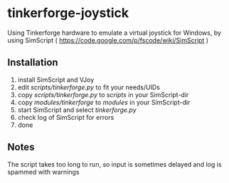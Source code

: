 tinkerforge-joystick
====================

Using Tinkerforge hardware to emulate a virtual joystick for Windows, by using SimScript ( https://code.google.com/p/fscode/wiki/SimScript ) 

## Installation

1. install SimScript and VJoy
2. edit _scripts/tinkerforge.py_ to fit your needs/UIDs
3. copy _scripts/tinkerforge.py_ to _scripts_ in your SimScript-dir
4. copy _modules/tinkerforge_ to _modules_ in your SimScript-dir
5. start SimScript and select _tinkerforge.py_
6. check log of SimScript for errors
7. done

## Notes

The script takes too long to run, so input is sometimes delayed and log is spammed with warnings
